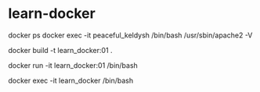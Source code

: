 # learn-docker

docker ps
docker exec -it peaceful_keldysh /bin/bash
/usr/sbin/apache2 -V

docker build -t learn_docker:01 .

docker run -it learn_docker:01 /bin/bash

docker exec -it learn_docker /bin/bash